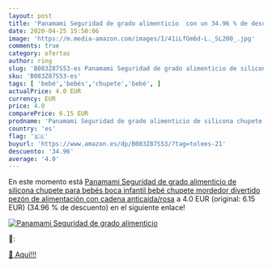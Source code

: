 ```yaml
---
layout: post
title: 'Panamami Seguridad de grado alimenticio  con un 34.96 % de descuento'
date: 2020-04-25 15:50:06
image: 'https://m.media-amazon.com/images/I/41iLfGm6d-L._SL200_.jpg'
comments: true
category: ofertas
author: ring
slug: 'B083Z87S53-es Panamami Seguridad de grado alimenticio de silicona...'
sku: 'B083Z87S53-es'
tags: [ 'bebé','bebés','chupete','bebé', ]
actualPrice: 4.0 EUR
currency: EUR
price: 4.0
comparePrice: 6.15 EUR
prodname: 'Panamami Seguridad de grado alimenticio de silicona chupete para bebés boca infantil bebé chupete mordedor divertido pezón de alimentación con cadena anticaída/rosa'
country: 'es'
flag: '🇪🇸'
buyurl: 'https://www.amazon.es/dp/B083Z87S53/?tag=tolees-21'
descuento: '34.96'
average: '4.0'
---
```


En este momento está [Panamami Seguridad de grado alimenticio de silicona chupete para bebés boca infantil bebé chupete mordedor divertido pezón de alimentación con cadena anticaída/rosa](https://www.amazon.es/dp/B083Z87S53/?tag=tolees-21) a 4.0 EUR (original: 6.15 EUR) (34.96 %  de descuento) en el siguiente enlace!

[![Panamami Seguridad de grado alimenticio ](https://m.media-amazon.com/images/I/41iLfGm6d-L._SL200_.jpg)](https://www.amazon.es/dp/B083Z87S53/?tag=tolees-21)

🔎:


[🛒 Aquí!!!](https://www.amazon.es/dp/B083Z87S53/?tag=tolees-21)
